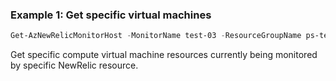 ### Example 1: Get specific virtual machines
```powershell
Get-AzNewRelicMonitorHost -MonitorName test-03 -ResourceGroupName ps-test -VMId saurg-vm-01 -UserEmail user1@outlook.com
```

Get specific compute virtual machine resources currently being monitored by specific NewRelic resource.